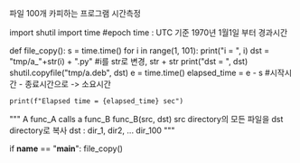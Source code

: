 파일 100개 카피하는 프로그램
시간측정

import shutil
import time     #epoch time : UTC 기준 1970년 1월1일 부터 경과시간


def file_copy():
	s = time.time()
	for i in range(1, 101):
		print("i = ", i)
		dst = "tmp/a_"+str(i) + ".py"  #i를 str로 변경, str + str
		print("dst = ", dst)
		shutil.copyfile("tmp/a.deb", dst)
	e = time.time()
	elapsed_time = e - s       #시작시간 - 종료시간으로 -> 소요시간

	print(f"Elapsed time = {elapsed_time} sec")
"""
	A func_A calls a func_B
	func_B(src, dst)
	src directory의 모든 파일을 dst directory로 복사
	dst : dir_1, dir2, ... dir_100 
"""

if __name__ == "__main__":
	file_copy()
